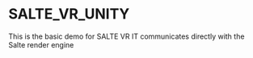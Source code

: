 # SALTE_VR_UNITY

This is the basic demo for SALTE VR
 IT communicates directly with the Salte render engine 